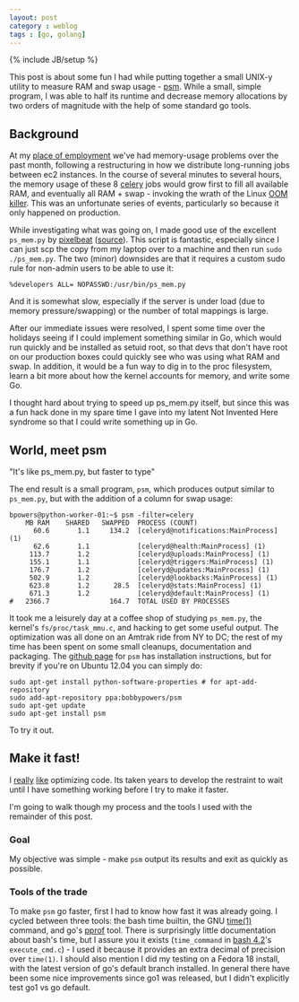 ```yaml
---
layout: post
category : weblog
tags : [go, golang]
---
```

{% include JB/setup %}

This post is about some fun I had while putting together a small
UNIX-y utility to measure RAM and swap usage -
[psm](https://github.com/bpowers/psm).  While a small, simple program,
I was able to half its runtime and decrease memory allocations by
two orders of magnitude with the help of some standard go tools.

## Background 

At my [place of employment](http://socialcode.com) we've had
memory-usage problems over the past month, following a restructuring
in how we distribute long-running jobs between ec2 instances.  In the
course of several minutes to several hours, the memory usage of these
8 [celery](http://celeryproject.org/) jobs would grow first to fill
all available RAM, and eventually all RAM + swap - invoking the wrath
of the Linux [OOM killer](http://linux-mm.org/OOM_Killer).  This was
an unfortunate series of events, particularly so because it only
happened on production.

While investigating what was going on, I made good use of the
excellent `ps_mem.py` by [pixelbeat](http://www.pixelbeat.org/)
([source](https://github.com/pixelb/scripts/blob/master/scripts/ps_mem.py)).
This script is fantastic, especially since I can just scp the copy
from my laptop over to a machine and then run `sudo ./ps_mem.py`.  The
two (minor) downsides are that it requires a custom sudo rule for
non-admin users to be able to use it:

    %developers ALL= NOPASSWD:/usr/bin/ps_mem.py

And it is somewhat slow, especially if the server is under load (due
to memory pressure/swapping) or the number of total mappings is large.

After our immediate issues were resolved, I spent some time over the
holidays seeing if I could implement something similar in Go, which
would run quickly and be installed as setuid root, so that devs that
don't have root on our production boxes could quickly see who was
using what RAM and swap.  In addition, it would be a fun way to dig in
to the proc filesystem, learn a bit more about how the kernel accounts
for memory, and write some Go.

I thought hard about trying to speed up ps_mem.py itself, but since
this was a fun hack done in my spare time I gave into my latent Not
Invented Here syndrome so that I could write something up in Go.

## World, meet psm

"It's like ps_mem.py, but faster to type"

The end result is a small program, `psm`, which produces output
similar to `ps_mem.py`, but with the addition of a column for swap
usage:

    bpowers@python-worker-01:~$ psm -filter=celery
        MB RAM    SHARED   SWAPPED	PROCESS (COUNT)
          60.6       1.1     134.2	[celeryd@notifications:MainProcess] (1)
          62.6       1.1          	[celeryd@health:MainProcess] (1)
         113.7       1.2          	[celeryd@uploads:MainProcess] (1)
         155.1       1.1          	[celeryd@triggers:MainProcess] (1)
         176.7       1.2          	[celeryd@updates:MainProcess] (1)
         502.9       1.2          	[celeryd@lookbacks:MainProcess] (1)
         623.8       1.2      28.5	[celeryd@stats:MainProcess] (1)
         671.3       1.2          	[celeryd@default:MainProcess] (1)
    #   2366.7               164.7	TOTAL USED BY PROCESSES

 It took me a leisurely day at a coffee shop of studying `ps_mem.py`,
 the kernel's `fs/proc/task_mmu.c`, and hacking to get some useful
 output.  The optimization was all done on an Amtrak ride from NY to
 DC; the rest of my time has been spent on some small cleanups,
 documentation and packaging.  The [github
 page](https://github.com/bpowers/psm) for `psm` has installation
 instructions, but for brevity if you're on Ubuntu 12.04 you can
 simply do:

    sudo apt-get install python-software-properties # for apt-add-repository
    sudo add-apt-repository ppa:bobbypowers/psm
    sudo apt-get update
    sudo apt-get install psm

To try it out.

## Make it fast!

I
[really](http://permalink.gmane.org/gmane.linux.laptop.olpc.devel/22816)
[like](https://github.com/lloyd/yajl/pull/59) optimizing code.  Its
taken years to develop the restraint to wait until I have something
working before I try to make it faster.

I'm going to walk though my process and the tools I used with the
remainder of this post.

### Goal

My objective was simple - make `psm` output its results and exit as
quickly as possible.

### Tools of the trade

To make `psm` go faster, first I had to know how fast it was already
going.  I cycled between three tools: the bash time builtin, the GNU
[time(1)](http://linux.die.net/man/1/time) command, and go's
[pprof](http://golang.org/misc/pprof/) tool.  There is surprisingly
little documentation about bash's time, but I assure you it exists
(`time_command` in [bash 4.2](http://ftp.gnu.org/gnu/bash/)'s
`execute_cmd.c`) - I used it because it provides an extra decimal of
precision over `time(1)`. I should also mention I did my testing on a
Fedora 18 install, with the latest version of go's default branch
installed.  In general there have been some nice improvements since
go1 was released, but I didn't explicitly test go1 vs go default.
